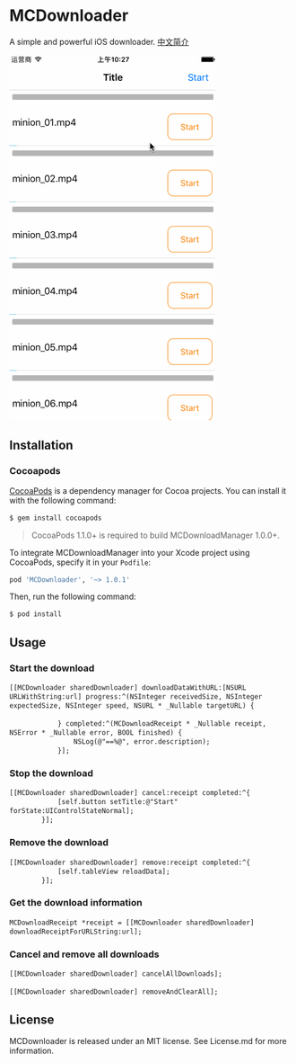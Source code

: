 # MCDownloader
A simple and powerful iOS downloader.  [中文简介](http://www.jianshu.com/p/062327c5846a)

![](MCDownload.gif)


## Installation
### Cocoapods
[CocoaPods](http://cocoapods.org) is a dependency manager for Cocoa projects. You can install it with the following command:

```bash
$ gem install cocoapods
```

> CocoaPods 1.1.0+ is required to build MCDownloadManager 1.0.0+.

To integrate MCDownloadManager into your Xcode project using CocoaPods, specify it in your `Podfile`:

```ruby
pod 'MCDownloader', '~> 1.0.1'
```

Then, run the following command:

```bash
$ pod install
```



## Usage
### Start the download

	[[MCDownloader sharedDownloader] downloadDataWithURL:[NSURL URLWithString:url] progress:^(NSInteger receivedSize, NSInteger expectedSize, NSInteger speed, NSURL * _Nullable targetURL) {
	                
	            } completed:^(MCDownloadReceipt * _Nullable receipt, NSError * _Nullable error, BOOL finished) {
	                NSLog(@"==%@", error.description);
	            }];
	            
### Stop the download

	[[MCDownloader sharedDownloader] cancel:receipt completed:^{
	            [self.button setTitle:@"Start" forState:UIControlStateNormal];
	        }];

### Remove the download

	[[MCDownloader sharedDownloader] remove:receipt completed:^{
	            [self.tableView reloadData];
	        }];
	      
### Get the download information

	MCDownloadReceipt *receipt = [[MCDownloader sharedDownloader] downloadReceiptForURLString:url];
	
### Cancel and remove all downloads

	[[MCDownloader sharedDownloader] cancelAllDownloads];
	
	[[MCDownloader sharedDownloader] removeAndClearAll];
	
## License
MCDownloader is released under an MIT license. See License.md for more information.